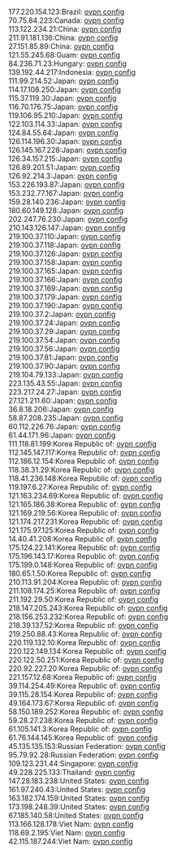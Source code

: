 177.220.154.123:Brazil: [ovpn config](vpn/177_220_154_123.ovpn)  
70.75.84.223:Canada: [ovpn config](vpn/70_75_84_223.ovpn)  
113.122.234.21:China: [ovpn config](vpn/113_122_234_21.ovpn)  
211.91.181.136:China: [ovpn config](vpn/211_91_181_136.ovpn)  
27.151.85.89:China: [ovpn config](vpn/27_151_85_89.ovpn)  
121.55.245.68:Guam: [ovpn config](vpn/121_55_245_68.ovpn)  
84.236.71.23:Hungary: [ovpn config](vpn/84_236_71_23.ovpn)  
139.192.44.217:Indonesia: [ovpn config](vpn/139_192_44_217.ovpn)  
111.99.214.52:Japan: [ovpn config](vpn/111_99_214_52.ovpn)  
114.17.108.250:Japan: [ovpn config](vpn/114_17_108_250.ovpn)  
115.37.119.30:Japan: [ovpn config](vpn/115_37_119_30.ovpn)  
116.70.176.75:Japan: [ovpn config](vpn/116_70_176_75.ovpn)  
119.106.95.210:Japan: [ovpn config](vpn/119_106_95_210.ovpn)  
122.103.114.33:Japan: [ovpn config](vpn/122_103_114_33.ovpn)  
124.84.55.64:Japan: [ovpn config](vpn/124_84_55_64.ovpn)  
126.114.196.30:Japan: [ovpn config](vpn/126_114_196_30.ovpn)  
126.145.167.228:Japan: [ovpn config](vpn/126_145_167_228.ovpn)  
126.34.157.215:Japan: [ovpn config](vpn/126_34_157_215.ovpn)  
126.89.201.51:Japan: [ovpn config](vpn/126_89_201_51.ovpn)  
126.92.214.3:Japan: [ovpn config](vpn/126_92_214_3.ovpn)  
153.226.193.87:Japan: [ovpn config](vpn/153_226_193_87.ovpn)  
153.232.77.167:Japan: [ovpn config](vpn/153_232_77_167.ovpn)  
159.28.140.236:Japan: [ovpn config](vpn/159_28_140_236.ovpn)  
180.60.149.128:Japan: [ovpn config](vpn/180_60_149_128.ovpn)  
202.247.76.230:Japan: [ovpn config](vpn/202_247_76_230.ovpn)  
210.143.126.147:Japan: [ovpn config](vpn/210_143_126_147.ovpn)  
219.100.37.110:Japan: [ovpn config](vpn/219_100_37_110.ovpn)  
219.100.37.118:Japan: [ovpn config](vpn/219_100_37_118.ovpn)  
219.100.37.126:Japan: [ovpn config](vpn/219_100_37_126.ovpn)  
219.100.37.158:Japan: [ovpn config](vpn/219_100_37_158.ovpn)  
219.100.37.165:Japan: [ovpn config](vpn/219_100_37_165.ovpn)  
219.100.37.166:Japan: [ovpn config](vpn/219_100_37_166.ovpn)  
219.100.37.169:Japan: [ovpn config](vpn/219_100_37_169.ovpn)  
219.100.37.179:Japan: [ovpn config](vpn/219_100_37_179.ovpn)  
219.100.37.190:Japan: [ovpn config](vpn/219_100_37_190.ovpn)  
219.100.37.2:Japan: [ovpn config](vpn/219_100_37_2.ovpn)  
219.100.37.24:Japan: [ovpn config](vpn/219_100_37_24.ovpn)  
219.100.37.29:Japan: [ovpn config](vpn/219_100_37_29.ovpn)  
219.100.37.54:Japan: [ovpn config](vpn/219_100_37_54.ovpn)  
219.100.37.56:Japan: [ovpn config](vpn/219_100_37_56.ovpn)  
219.100.37.81:Japan: [ovpn config](vpn/219_100_37_81.ovpn)  
219.100.37.90:Japan: [ovpn config](vpn/219_100_37_90.ovpn)  
219.104.79.133:Japan: [ovpn config](vpn/219_104_79_133.ovpn)  
223.135.43.55:Japan: [ovpn config](vpn/223_135_43_55.ovpn)  
223.217.24.27:Japan: [ovpn config](vpn/223_217_24_27.ovpn)  
27.121.211.60:Japan: [ovpn config](vpn/27_121_211_60.ovpn)  
36.8.18.206:Japan: [ovpn config](vpn/36_8_18_206.ovpn)  
58.87.208.235:Japan: [ovpn config](vpn/58_87_208_235.ovpn)  
60.112.226.76:Japan: [ovpn config](vpn/60_112_226_76.ovpn)  
61.44.171.96:Japan: [ovpn config](vpn/61_44_171_96.ovpn)  
111.118.81.199:Korea Republic of: [ovpn config](vpn/111_118_81_199.ovpn)  
112.145.147.117:Korea Republic of: [ovpn config](vpn/112_145_147_117.ovpn)  
112.186.12.154:Korea Republic of: [ovpn config](vpn/112_186_12_154.ovpn)  
118.38.31.29:Korea Republic of: [ovpn config](vpn/118_38_31_29.ovpn)  
118.41.236.148:Korea Republic of: [ovpn config](vpn/118_41_236_148.ovpn)  
119.197.6.27:Korea Republic of: [ovpn config](vpn/119_197_6_27.ovpn)  
121.163.234.69:Korea Republic of: [ovpn config](vpn/121_163_234_69.ovpn)  
121.165.186.38:Korea Republic of: [ovpn config](vpn/121_165_186_38.ovpn)  
121.169.219.56:Korea Republic of: [ovpn config](vpn/121_169_219_56.ovpn)  
121.174.217.231:Korea Republic of: [ovpn config](vpn/121_174_217_231.ovpn)  
121.175.97.125:Korea Republic of: [ovpn config](vpn/121_175_97_125.ovpn)  
14.40.41.208:Korea Republic of: [ovpn config](vpn/14_40_41_208.ovpn)  
175.124.22.141:Korea Republic of: [ovpn config](vpn/175_124_22_141.ovpn)  
175.196.143.17:Korea Republic of: [ovpn config](vpn/175_196_143_17.ovpn)  
175.199.0.148:Korea Republic of: [ovpn config](vpn/175_199_0_148.ovpn)  
180.65.1.50:Korea Republic of: [ovpn config](vpn/180_65_1_50.ovpn)  
210.113.91.204:Korea Republic of: [ovpn config](vpn/210_113_91_204.ovpn)  
211.108.174.25:Korea Republic of: [ovpn config](vpn/211_108_174_25.ovpn)  
211.192.29.50:Korea Republic of: [ovpn config](vpn/211_192_29_50.ovpn)  
218.147.205.243:Korea Republic of: [ovpn config](vpn/218_147_205_243.ovpn)  
218.156.253.232:Korea Republic of: [ovpn config](vpn/218_156_253_232.ovpn)  
218.39.137.52:Korea Republic of: [ovpn config](vpn/218_39_137_52.ovpn)  
219.250.88.43:Korea Republic of: [ovpn config](vpn/219_250_88_43.ovpn)  
220.119.132.10:Korea Republic of: [ovpn config](vpn/220_119_132_10.ovpn)  
220.122.149.134:Korea Republic of: [ovpn config](vpn/220_122_149_134.ovpn)  
220.122.50.251:Korea Republic of: [ovpn config](vpn/220_122_50_251.ovpn)  
220.92.227.20:Korea Republic of: [ovpn config](vpn/220_92_227_20.ovpn)  
221.157.12.68:Korea Republic of: [ovpn config](vpn/221_157_12_68.ovpn)  
39.114.254.49:Korea Republic of: [ovpn config](vpn/39_114_254_49.ovpn)  
39.115.28.154:Korea Republic of: [ovpn config](vpn/39_115_28_154.ovpn)  
49.164.173.67:Korea Republic of: [ovpn config](vpn/49_164_173_67.ovpn)  
58.150.189.252:Korea Republic of: [ovpn config](vpn/58_150_189_252.ovpn)  
59.28.27.238:Korea Republic of: [ovpn config](vpn/59_28_27_238.ovpn)  
61.105.141.3:Korea Republic of: [ovpn config](vpn/61_105_141_3.ovpn)  
61.76.144.145:Korea Republic of: [ovpn config](vpn/61_76_144_145.ovpn)  
45.135.135.153:Russian Federation: [ovpn config](vpn/45_135_135_153.ovpn)  
95.79.92.28:Russian Federation: [ovpn config](vpn/95_79_92_28.ovpn)  
109.123.231.44:Singapore: [ovpn config](vpn/109_123_231_44.ovpn)  
49.228.225.133:Thailand: [ovpn config](vpn/49_228_225_133.ovpn)  
147.28.183.238:United States: [ovpn config](vpn/147_28_183_238.ovpn)  
161.97.240.43:United States: [ovpn config](vpn/161_97_240_43.ovpn)  
163.182.174.159:United States: [ovpn config](vpn/163_182_174_159.ovpn)  
173.198.248.39:United States: [ovpn config](vpn/173_198_248_39.ovpn)  
67.185.140.58:United States: [ovpn config](vpn/67_185_140_58.ovpn)  
113.166.128.178:Viet Nam: [ovpn config](vpn/113_166_128_178.ovpn)  
118.69.2.195:Viet Nam: [ovpn config](vpn/118_69_2_195.ovpn)  
42.115.187.244:Viet Nam: [ovpn config](vpn/42_115_187_244.ovpn)  
